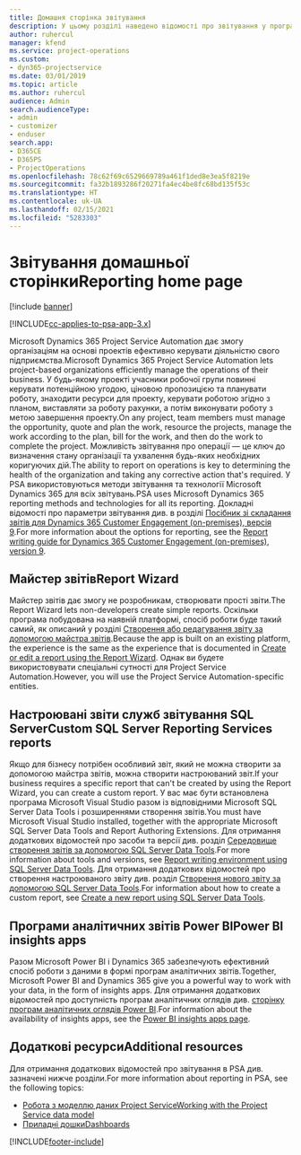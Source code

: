 ```yaml
---
title: Домашня сторінка звітування
description: У цьому розділі наведено відомості про звітування у програмі Dynamics 365 Project Service Automation.
author: ruhercul
manager: kfend
ms.service: project-operations
ms.custom:
- dyn365-projectservice
ms.date: 03/01/2019
ms.topic: article
ms.author: ruhercul
audience: Admin
search.audienceType:
- admin
- customizer
- enduser
search.app:
- D365CE
- D365PS
- ProjectOperations
ms.openlocfilehash: 78c62f69c6529669789a461f1ded8e3ea5f8219e
ms.sourcegitcommit: fa32b1893286f20271fa4ec4be8fc68bd135f53c
ms.translationtype: HT
ms.contentlocale: uk-UA
ms.lasthandoff: 02/15/2021
ms.locfileid: "5283303"
---
```

# <a name="reporting-home-page"></a><span data-ttu-id="cb0a5-103">Звітування домашньої сторінки</span><span class="sxs-lookup"><span data-stu-id="cb0a5-103">Reporting home page</span></span>

[!include [banner](../includes/psa-now-project-operations.md)]

[!INCLUDE[cc-applies-to-psa-app-3.x](../includes/cc-applies-to-psa-app-3x.md)]

<span data-ttu-id="cb0a5-104">Microsoft Dynamics 365 Project Service Automation дає змогу організаціям на основі проектів ефективно керувати діяльністю свого підприємства.</span><span class="sxs-lookup"><span data-stu-id="cb0a5-104">Microsoft Dynamics 365 Project Service Automation lets project-based organizations efficiently manage the operations of their business.</span></span> <span data-ttu-id="cb0a5-105">У будь-якому проекті учасники робочої групи повинні керувати потенційною угодою, ціновою пропозицією та планувати роботу, знаходити ресурси для проекту, керувати роботою згідно з планом, виставляти за роботу рахунки, а потім виконувати роботу з метою завершення проекту.</span><span class="sxs-lookup"><span data-stu-id="cb0a5-105">On any project, team members must manage the opportunity, quote and plan the work, resource the projects, manage the work according to the plan, bill for the work, and then do the work to complete the project.</span></span> <span data-ttu-id="cb0a5-106">Можливість звітування про операції — це ключ до визначення стану організації та ухвалення будь-яких необхідних коригуючих дій.</span><span class="sxs-lookup"><span data-stu-id="cb0a5-106">The ability to report on operations is key to determining the health of the organization and taking any corrective action that's required.</span></span> <span data-ttu-id="cb0a5-107">У PSA використовуються методи звітування та технології Microsoft Dynamics 365 для всіх звітувань.</span><span class="sxs-lookup"><span data-stu-id="cb0a5-107">PSA uses Microsoft Dynamics 365 reporting methods and technologies for all its reporting.</span></span> <span data-ttu-id="cb0a5-108">Докладні відомості про параметри звітування див. в розділі [Посібник зі складання звітів для Dynamics 365 Customer Engagement (on-premises), версія 9](https://docs.microsoft.com/dynamics365/customerengagement/on-premises/analytics/reporting-analytics-with-dynamics-365).</span><span class="sxs-lookup"><span data-stu-id="cb0a5-108">For more information about the options for reporting, see the [Report writing guide for Dynamics 365 Customer Engagement (on-premises), version 9](https://docs.microsoft.com/dynamics365/customerengagement/on-premises/analytics/reporting-analytics-with-dynamics-365).</span></span>

## <a name="report-wizard"></a><span data-ttu-id="cb0a5-109">Майстер звітів</span><span class="sxs-lookup"><span data-stu-id="cb0a5-109">Report Wizard</span></span>

<span data-ttu-id="cb0a5-110">Майстер звітів дає змогу не розробникам, створювати прості звіти.</span><span class="sxs-lookup"><span data-stu-id="cb0a5-110">The Report Wizard lets non-developers create simple reports.</span></span> <span data-ttu-id="cb0a5-111">Оскільки програма побудована на наявній платформі, спосіб роботи буде такий самий, як описаний у розділі [Створення або редагування звіту за допомогою майстра звітів](https://docs.microsoft.com/dynamics365/customerengagement/on-premises/basics/create-edit-copy-report-wizard).</span><span class="sxs-lookup"><span data-stu-id="cb0a5-111">Because the app is built on an existing platform, the experience is the same as the experience that is documented in [Create or edit a report using the Report Wizard](https://docs.microsoft.com/dynamics365/customerengagement/on-premises/basics/create-edit-copy-report-wizard).</span></span> <span data-ttu-id="cb0a5-112">Однак ви будете використовувати спеціальні сутності для Project Service Automation.</span><span class="sxs-lookup"><span data-stu-id="cb0a5-112">However, you will use the Project Service Automation-specific entities.</span></span>

## <a name="custom-sql-server-reporting-services-reports"></a><span data-ttu-id="cb0a5-113">Настроювані звіти служб звітування SQL Server</span><span class="sxs-lookup"><span data-stu-id="cb0a5-113">Custom SQL Server Reporting Services reports</span></span>

<span data-ttu-id="cb0a5-114">Якщо для бізнесу потрібен особливий звіт, який не можна створити за допомогою майстра звітів, можна створити настроюваний звіт.</span><span class="sxs-lookup"><span data-stu-id="cb0a5-114">If your business requires a specific report that can't be created by using the Report Wizard, you can create a custom report.</span></span> <span data-ttu-id="cb0a5-115">У вас має бути встановлена програма Microsoft Visual Studio разом із відповідними Microsoft SQL Server Data Tools і розширеннями створення звітів.</span><span class="sxs-lookup"><span data-stu-id="cb0a5-115">You must have Microsoft Visual Studio installed, together with the appropriate Microsoft SQL Server Data Tools and Report Authoring Extensions.</span></span> <span data-ttu-id="cb0a5-116">Для отримання додаткових відомостей про засоби та версії див. розділ [Середовище створення звітів за допомогою SQL Server Data Tools](https://docs.microsoft.com/dynamics365/customerengagement/on-premises/analytics/report-writing-environment-using-sql-server-data-tools).</span><span class="sxs-lookup"><span data-stu-id="cb0a5-116">For more information about tools and versions, see [Report writing environment using SQL Server Data Tools](https://docs.microsoft.com/dynamics365/customerengagement/on-premises/analytics/report-writing-environment-using-sql-server-data-tools).</span></span> <span data-ttu-id="cb0a5-117">Для отримання додаткових відомостей про створення настроюваного звіту див. розділ [Створення нового звіту за допомогою SQL Server Data Tools](https://docs.microsoft.com/dynamics365/customerengagement/on-premises/analytics/create-a-new-report-using-sql-server-data-tools).</span><span class="sxs-lookup"><span data-stu-id="cb0a5-117">For information about how to create a custom report, see [Create a new report using SQL Server Data Tools](https://docs.microsoft.com/dynamics365/customerengagement/on-premises/analytics/create-a-new-report-using-sql-server-data-tools).</span></span>

## <a name="power-bi-insights-apps"></a><span data-ttu-id="cb0a5-118">Програми аналітичних звітів Power BI</span><span class="sxs-lookup"><span data-stu-id="cb0a5-118">Power BI insights apps</span></span>

<span data-ttu-id="cb0a5-119">Разом Microsoft Power BI і Dynamics 365 забезпечують ефективний спосіб роботи з даними в формі програм аналітичних звітів.</span><span class="sxs-lookup"><span data-stu-id="cb0a5-119">Together, Microsoft Power BI and Dynamics 365 give you a powerful way to work with your data, in the form of insights apps.</span></span> <span data-ttu-id="cb0a5-120">Для отримання додаткових відомостей про доступність програм аналітичних оглядів див. [сторінку програм аналітичних оглядів Power BI](https://powerbi.microsoft.com/power-bi-insights-apps/).</span><span class="sxs-lookup"><span data-stu-id="cb0a5-120">For information about the availability of insights apps, see the [Power BI insights apps page](https://powerbi.microsoft.com/power-bi-insights-apps/).</span></span>


## <a name="additional-resources"></a><span data-ttu-id="cb0a5-121">Додаткові ресурси</span><span class="sxs-lookup"><span data-stu-id="cb0a5-121">Additional resources</span></span>
<span data-ttu-id="cb0a5-122">Для отримання додаткових відомостей про звітування в PSA див. зазначені нижче розділи.</span><span class="sxs-lookup"><span data-stu-id="cb0a5-122">For more information about reporting in PSA, see the following topics:</span></span>

- [<span data-ttu-id="cb0a5-123">Робота з моделлю даних Project Service</span><span class="sxs-lookup"><span data-stu-id="cb0a5-123">Working with the Project Service data model</span></span>](reports-working-project-service-data-model.md)
- [<span data-ttu-id="cb0a5-124">Приладні дошки</span><span class="sxs-lookup"><span data-stu-id="cb0a5-124">Dashboards</span></span>](reports-dashboards.md)



[!INCLUDE[footer-include](../includes/footer-banner.md)]